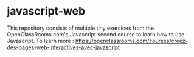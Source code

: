 # javascript-web
This repository consists of multiple tiny exercices from the OpenClassRooms.com's Javascript second course to learn how to use Javascript. To learn more : https://openclassrooms.com/courses/creez-des-pages-web-interactives-avec-javascript
